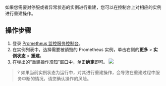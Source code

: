 如果您需要对停服或者异常状态的实例进行重建，您可以在控制台上对相应的实例进行重建操作。


## 操作步骤

1. 登录 [ Prometheus 监控服务控制台](https://console.cloud.tencent.com/monitor/prometheus)。
2. 在实例列表中，选择需要被销毁的 Prometheus 实例，单击右侧的**更多** > **实例状态** > **重建**。
3. 在弹出的“重建操作须知”窗口中，单击**确定**即可。
![](https://main.qcloudimg.com/raw/d47a87c8c34e3ab0f3fa3f1e2cf04918.png)
>? 如果当前实例状态为运行中，对其进行重建操作，会导致在重建过程中服务中断的情况，请您确认操作的风险。

